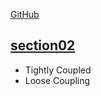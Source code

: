 [GitHub](https://github.com/in28minutes/master-spring-and-spring-boot)

## [section02](section02)

- Tightly Coupled
- Loose Coupling